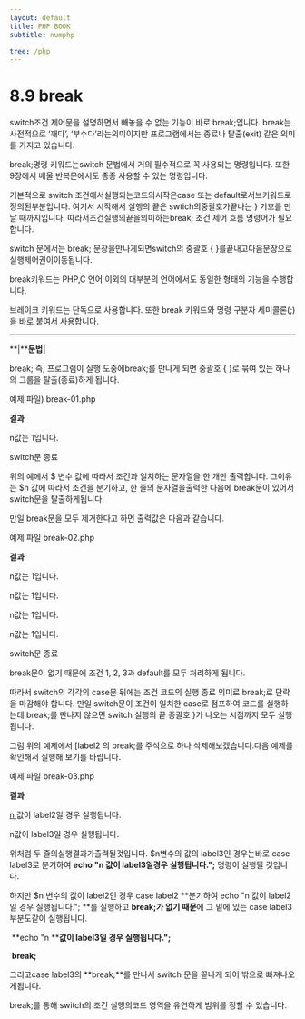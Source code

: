 ```yaml
---
layout: default
title: PHP BOOK
subtitle: numphp

tree: /php
---
```


# 8.9 break

 

switch조건 제어문을 설명하면서 빼놓을 수 없는 기능이 바로 break;입니다. break는 사전적으로 ‘깨다’, ‘부수다’라는의미이지만 프로그램에서는 종료나 탈출(exit) 같은 의미를 가지고 있습니다.

 

break;명령 키워드는switch 문법에서 거의 필수적으로 꼭 사용되는 명령입니다. 또한 9장에서 배울 반복문에서도 종종 사용할 수 있는 명령입니다.

 

기본적으로 switch 조건에서실행되는코드의시작은case 또는 default로서브키워드로정의된부분입니다. 여기서 시작해서 실행의 끝은 swtich의중괄호가끝나는 } 기호를 만날 때까지입니다. 따라서조건실행의끝을의미하는break; 조건 제어 흐름 명령어가 필요합니다. 

 

switch 문에서는 break; 문장을만나게되면switch의 중괄호 { }를끝내고다음문장으로실행제어권이이동됩니다.

 

break키워드는 PHP,C 언어 이외의 대부분의 언어에서도 동일한 형태의 기능을 수행합니다.

 

브레이크 키워드는 단독으로 사용합니다. 또한 break 키워드와 명령 구분자 세미콜론(;)을 바로 붙여서 사용합니다.

** **

**|****문법|**  

break; 즉, 프로그램이 실행 도중에break;를 만나게 되면 중괄호 { }로 묶여 있는 하나의 그룹을 탈출(종료)하게 됩니다.

 

예제 파일) break-01.php

 

 

**결과**

n값는 1입니다.

switch문 종료

 

위의 예에서 $ 변수 값에 따라서 조건과 일치하는 문자열을 한 개만 출력합니다. 그이유는 $n 값에 따라서 조건을 분기하고, 한 줄의 문자열을출력한 다음에 break문이 있어서 switch문을 탈출하게됩니다.

 

만일 break문을 모두 제거한다고 하면 출력값은 다음과 같습니다.

 

예제 파일 break-02.php

 

**결과**

n값는 1입니다.

n값는 1입니다.

n값는 1입니다.

n값는 1입니다.

switch문 종료

 

break문이 없기 때문에 조건 1, 2, 3과 default를 모두 처리하게 됩니다.

 

따라서 switch의 각각의 case문 뒤에는 조건 코드의 실행 종료 의미로 break;로 단락을 마감해야 합니다. 만일 switch문이 조건이 일치한 case로 점프하여 코드를 실행하는데 break;를 만나지 않으면 switch 실행의 끝 중괄호 }가 나오는 시점까지 모두 실행됩니다.

 

그럼 위의 예제에서 [label2 의 break;를 주석으로 하나 삭제해보겠습니다.다음 예제를 확인해서 실행해 보기를 바랍니다.

 

예제 파일 break-03.php

 

**결과**

[n ]()값이 label2일 경우 실행됩니다.

n값이 label3일 경우 실행됩니다.

 

위처럼 두 줄의실행결과가출력될것입니다. $n변수의 값의 label3인 경우는바로 case label3로 분기하여 **echo "n 값이 label3일경우 실행됩니다.";** 명령이 실행될 것입니다.

 

하지만 $n 변수의 값이 label2인 경우 case label2 **분기하여 echo "n 값이 label2일 경우 실행됩니다."; **를 실행하고 **break;가 없기 때문**에 그 밑에 있는 case label3 부분도같이 실행됩니다.

 

​             **echo "n ****값이 label3일 경우 실행됩니다.";**

​             **break;**

 

그리고case label3의 **break;**를 만나서 switch 문을 끝나게 되어 밖으로 빠져나오게됩니다.

 

break;를 통해 switch의 조건 실행의코드 영역을 유연하게 범위를 정할 수 있습니다.

 

 

